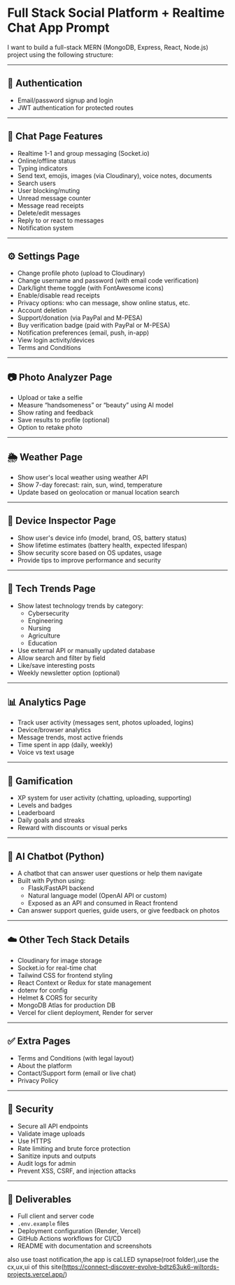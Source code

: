# Full Stack Social Platform + Realtime Chat App Prompt

I want to build a full-stack MERN (MongoDB, Express, React, Node.js) project using the following structure:


---

## 🔐 Authentication
- Email/password signup and login
- JWT authentication for protected routes

---

## 💬 Chat Page Features
- Realtime 1-1 and group messaging (Socket.io)
- Online/offline status
- Typing indicators
- Send text, emojis, images (via Cloudinary), voice notes, documents
- Search users
- User blocking/muting
- Unread message counter
- Message read receipts
- Delete/edit messages
- Reply to or react to messages
- Notification system

---

## ⚙️ Settings Page
- Change profile photo (upload to Cloudinary)
- Change username and password (with email code verification)
- Dark/light theme toggle (with FontAwesome icons)
- Enable/disable read receipts
- Privacy options: who can message, show online status, etc.
- Account deletion
- Support/donation (via PayPal and M-PESA)
- Buy verification badge (paid with PayPal or M-PESA)
- Notification preferences (email, push, in-app)
- View login activity/devices
- Terms and Conditions

---

## 📷 Photo Analyzer Page
- Upload or take a selfie
- Measure “handsomeness” or “beauty” using AI model
- Show rating and feedback
- Save results to profile (optional)
- Option to retake photo

---

## 🌦️ Weather Page
- Show user's local weather using weather API
- Show 7-day forecast: rain, sun, wind, temperature
- Update based on geolocation or manual location search

---

## 📱 Device Inspector Page
- Show user's device info (model, brand, OS, battery status)
- Show lifetime estimates (battery health, expected lifespan)
- Show security score based on OS updates, usage
- Provide tips to improve performance and security

---

## 🚀 Tech Trends Page
- Show latest technology trends by category:
  - Cybersecurity
  - Engineering
  - Nursing
  - Agriculture
  - Education
- Use external API or manually updated database
- Allow search and filter by field
- Like/save interesting posts
- Weekly newsletter option (optional)

---

## 📊 Analytics Page
- Track user activity (messages sent, photos uploaded, logins)
- Device/browser analytics
- Message trends, most active friends
- Time spent in app (daily, weekly)
- Voice vs text usage

---

## 🧠 Gamification
- XP system for user activity (chatting, uploading, supporting)
- Levels and badges
- Leaderboard
- Daily goals and streaks
- Reward with discounts or visual perks

---

## 🤖 AI Chatbot (Python)
- A chatbot that can answer user questions or help them navigate
- Built with Python using:
  - Flask/FastAPI backend
  - Natural language model (OpenAI API or custom)
  - Exposed as an API and consumed in React frontend
- Can answer support queries, guide users, or give feedback on photos

---

## ☁️ Other Tech Stack Details
- Cloudinary for image storage
- Socket.io for real-time chat
- Tailwind CSS for frontend styling
- React Context or Redux for state management
- dotenv for config
- Helmet & CORS for security
- MongoDB Atlas for production DB
- Vercel for client deployment, Render for server

---

## ✅ Extra Pages
- Terms and Conditions (with legal layout)
- About the platform
- Contact/Support form (email or live chat)
- Privacy Policy

---

## 🔐 Security
- Secure all API endpoints
- Validate image uploads
- Use HTTPS
- Rate limiting and brute force protection
- Sanitize inputs and outputs
- Audit logs for admin
- Prevent XSS, CSRF, and injection attacks

---

## 📄 Deliverables
- Full client and server code
- `.env.example` files
- Deployment configuration (Render, Vercel)
- GitHub Actions workflows for CI/CD
- README with documentation and screenshots

also use toast notification,the app is caLLED synapse(root folder),use the cx,ux,ui of this site(https://connect-discover-evolve-bdtz63uk6-wiltords-projects.vercel.app/)
